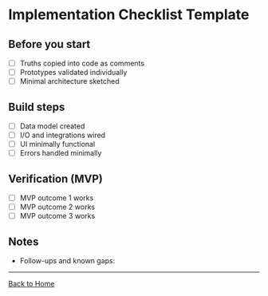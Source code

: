 # Implementation Checklist Template

## Before you start

- [ ] Truths copied into code as comments
- [ ] Prototypes validated individually
- [ ] Minimal architecture sketched

## Build steps

- [ ] Data model created
- [ ] I/O and integrations wired
- [ ] UI minimally functional
- [ ] Errors handled minimally

## Verification (MVP)

- [ ] MVP outcome 1 works
- [ ] MVP outcome 2 works
- [ ] MVP outcome 3 works

## Notes

- Follow-ups and known gaps:

---

[Back to Home](../index.md)
